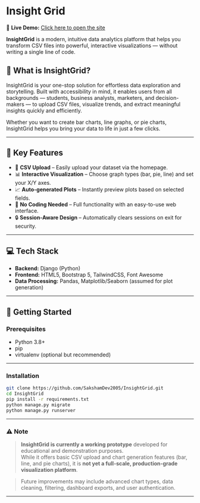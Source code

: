 # Insight Grid

🚀 **Live Demo:** [Click here to open the site](https://insightgrid.onrender.com)

**InsightGrid** is a modern, intuitive data analytics platform that helps you transform CSV files into powerful, interactive visualizations — without writing a single line of code.

## 🚀 What is InsightGrid?

InsightGrid is your one-stop solution for effortless data exploration and storytelling. Built with accessibility in mind, it enables users from all backgrounds — students, business analysts, marketers, and decision-makers — to upload CSV files, visualize trends, and extract meaningful insights quickly and efficiently.

Whether you want to create bar charts, line graphs, or pie charts, InsightGrid helps you bring your data to life in just a few clicks.

---

## 🧠 Key Features

- 📁 **CSV Upload** – Easily upload your dataset via the homepage.
- 📊 **Interactive Visualization** – Choose graph types (bar, pie, line) and set your X/Y axes.
- 📈 **Auto-generated Plots** – Instantly preview plots based on selected fields.
- 🧩 **No Coding Needed** – Full functionality with an easy-to-use web interface.
- 🔒 **Session-Aware Design** – Automatically clears sessions on exit for security.

---

## 💻 Tech Stack

- **Backend:** Django (Python)
- **Frontend:** HTML5, Bootstrap 5, TailwindCSS, Font Awesome
- **Data Processing:** Pandas, Matplotlib/Seaborn (assumed for plot generation)

---

## 🔧 Getting Started

### Prerequisites

- Python 3.8+
- pip
- virtualenv (optional but recommended)

---

### Installation

```bash
git clone https://github.com/SakshamDev2005/InsightGrid.git
cd InsightGrid
pip install -r requirements.txt
python manage.py migrate
python manage.py runserver
```
---

### ⚠️ Note

> **InsightGrid is currently a working prototype** developed for educational and demonstration purposes.  
> While it offers basic CSV upload and chart generation features (bar, line, and pie charts), it is **not yet a full-scale, production-grade visualization platform**.

> Future improvements may include advanced chart types, data cleaning, filtering, dashboard exports, and user authentication.

---
